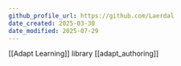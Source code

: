 ```yaml
---
github_profile_url: https://github.com/Laerdal
date_created: 2025-03-30
date_modified: 2025-07-29
---
```



[[Adapt Learning]] library [[adapt_authoring]]
